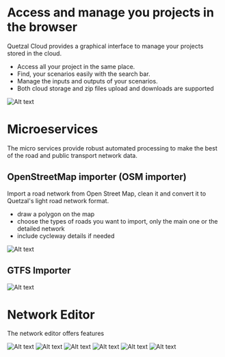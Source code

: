 
# Access and manage you projects in the browser
Quetzal Cloud provides a graphical interface to manage your projects stored in the cloud.
* Access all your project in the same place. 
* Find, your scenarios easily with the search bar. 
* Manage the inputs and outputs of your scenarios.
* Both cloud storage and zip files upload and downloads are supported

![Alt text](/project_manager.png)

# Microeservices
The micro services provide robust automated processing to make the best of the road and public transport network data.

## OpenStreetMap importer (OSM importer)
Import a road network from Open Street Map, clean it and convert it to Quetzal's light road network format.
* draw a polygon on the map
* choose the types of roads you want to import, only the main one or the detailed network
* include cycleway details if needed

![Alt text](/microservices.png)

## GTFS Importer
![Alt text](/gtfs_importer.png)
# Network Editor



The network editor offers features 

![Alt text](/load_project_1.png)
![Alt text](/networks_1.png)
![Alt text](/networks_2.png)
![Alt text](/networks_3.png)
![Alt text](/networks_4.png)
![Alt text](/networks_5.png)